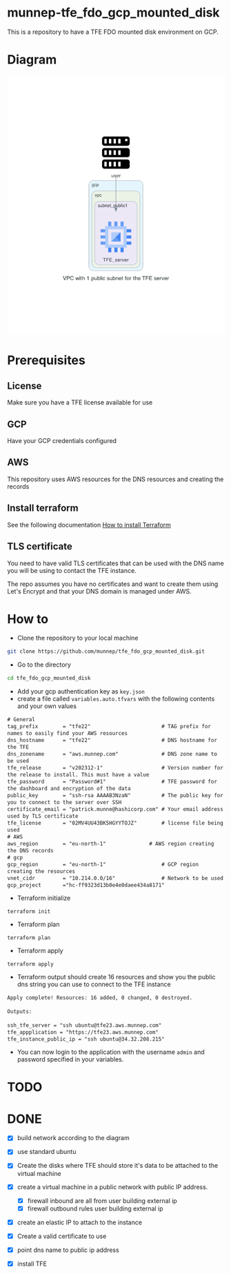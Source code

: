 # munnep-tfe_fdo_gcp_mounted_disk

This is a repository to have a TFE FDO mounted disk environment on GCP. 

# Diagram

![](diagram/diagram_tfe_fdo_gcp_mounted_disk.png)  

# Prerequisites

## License
Make sure you have a TFE license available for use

## GCP

Have your GCP credentials configured

## AWS

This repository uses AWS resources for the DNS resources and creating the records

## Install terraform  
See the following documentation [How to install Terraform](https://learn.hashicorp.com/tutorials/terraform/install-cli)

## TLS certificate
You need to have valid TLS certificates that can be used with the DNS name you will be using to contact the TFE instance.  
  
The repo assumes you have no certificates and want to create them using Let's Encrypt and that your DNS domain is managed under AWS. 

# How to

- Clone the repository to your local machine
```sh
git clone https://github.com/munnep/tfe_fdo_gcp_mounted_disk.git
```
- Go to the directory  
```sh
cd tfe_fdo_gcp_mounted_disk
```
- Add your gcp authentication key as `key.json`
- create a file called `variables.auto.tfvars` with the following contents and your own values
```
# General
tag_prefix        = "tfe22"                       # TAG prefix for names to easily find your AWS resources
dns_hostname      = "tfe22"                       # DNS hostname for the TFE
dns_zonename      = "aws.munnep.com"              # DNS zone name to be used
tfe_release       = "v202312-1"                   # Version number for the release to install. This must have a value
tfe_password      = "Password#1"                  # TFE password for the dashboard and encryption of the data
public_key        = "ssh-rsa AAAAB3NzaN"          # The public key for you to connect to the server over SSH
certificate_email = "patrick.munne@hashicorp.com" # Your email address used by TLS certificate 
tfe_license       = "02MV4UU43BK5HGYYTOJZ"        # license file being used
# AWS
aws_region        = "eu-north-1"              # AWS region creating the DNS records
# gcp
gcp_region        = "eu-north-1"                  # GCP region creating the resources
vnet_cidr         = "10.214.0.0/16"               # Network to be used
gcp_project       ="hc-ff9323d13b0e4e0daee434a8171"
```
- Terraform initialize
```
terraform init
```
- Terraform plan
```
terraform plan
```
- Terraform apply
```
terraform apply
```
- Terraform output should create 16 resources and show you the public dns string you can use to connect to the TFE instance
```
Apply complete! Resources: 16 added, 0 changed, 0 destroyed.

Outputs:

ssh_tfe_server = "ssh ubuntu@tfe23.aws.munnep.com"
tfe_appplication = "https://tfe23.aws.munnep.com"
tfe_instance_public_ip = "ssh ubuntu@34.32.208.215"
```
- You can now login to the application with the username `admin` and password specified in your variables.

# TODO

# DONE
- [x] build network according to the diagram
- [x] use standard ubuntu 
- [x] Create the disks where TFE should store it's data to be attached to the virtual machine
- [x] create a virtual machine in a public network with public IP address.
    - [x] firewall inbound are all from user building external ip
    - [x] firewall outbound rules
          user building external ip
- [x] create an elastic IP to attach to the instance
- [x] Create a valid certificate to use 
- [x] point dns name to public ip address
- [x] install TFE



